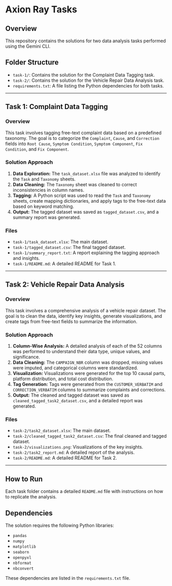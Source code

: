 # Axion Ray Tasks

## Overview

This repository contains the solutions for two data analysis tasks performed using the Gemini CLI.

## Folder Structure

*   `task-1/`: Contains the solution for the Complaint Data Tagging task.
*   `task-2/`: Contains the solution for the Vehicle Repair Data Analysis task.
*   `requirements.txt`: A file listing the Python dependencies for both tasks.

---

## Task 1: Complaint Data Tagging

### Overview

This task involves tagging free-text complaint data based on a predefined taxonomy. The goal is to categorize the `Complaint`, `Cause`, and `Correction` fields into `Root Cause`, `Symptom Condition`, `Symptom Component`, `Fix Condition`, and `Fix Component`.

### Solution Approach

1.  **Data Exploration:** The `task_dataset.xlsx` file was analyzed to identify the `Task` and `Taxonomy` sheets.
2.  **Data Cleaning:** The `Taxonomy` sheet was cleaned to correct inconsistencies in column names.
3.  **Tagging:** A Python script was used to read the `Task` and `Taxonomy` sheets, create mapping dictionaries, and apply tags to the free-text data based on keyword matching.
4.  **Output:** The tagged dataset was saved as `tagged_dataset.csv`, and a summary report was generated.

### Files

*   `task-1/task_dataset.xlsx`: The main dataset.
*   `task-1/tagged_dataset.csv`: The final tagged dataset.
*   `task-1/summary_report.txt`: A report explaining the tagging approach and insights.
*   `task-1/README.md`: A detailed README for Task 1.

---

## Task 2: Vehicle Repair Data Analysis

### Overview

This task involves a comprehensive analysis of a vehicle repair dataset. The goal is to clean the data, identify key insights, generate visualizations, and create tags from free-text fields to summarize the information.

### Solution Approach

1.  **Column-Wise Analysis:** A detailed analysis of each of the 52 columns was performed to understand their data type, unique values, and significance.
2.  **Data Cleaning:** The `CAMPAIGN_NBR` column was dropped, missing values were imputed, and categorical columns were standardized.
3.  **Visualization:** Visualizations were generated for the top 10 causal parts, platform distribution, and total cost distribution.
4.  **Tag Generation:** Tags were generated from the `CUSTOMER_VERBATIM` and `CORRECTION_VERBATIM` columns to summarize complaints and corrections.
5.  **Output:** The cleaned and tagged dataset was saved as `cleaned_tagged_task2_dataset.csv`, and a detailed report was generated.

### Files

*   `task-2/task2_dataset.xlsx`: The main dataset.
*   `task-2/cleaned_tagged_task2_dataset.csv`: The final cleaned and tagged dataset.
*   `task-2/visualizations.png`: Visualizations of the key insights.
*   `task-2/task2_report.md`: A detailed report of the analysis.
*   `task-2/README.md`: A detailed README for Task 2.

---

## How to Run

Each task folder contains a detailed `README.md` file with instructions on how to replicate the analysis.

## Dependencies

The solution requires the following Python libraries:

*   `pandas`
*   `numpy`
*   `matplotlib`
*   `seaborn`
*   `openpyxl`
*   `nbformat`
*   `nbconvert`

These dependencies are listed in the `requirements.txt` file.
